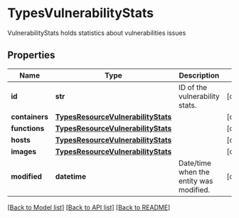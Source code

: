 # TypesVulnerabilityStats

VulnerabilityStats holds statistics about vulnerabilities issues

## Properties
Name | Type | Description | Notes
------------ | ------------- | ------------- | -------------
**id** | **str** | ID of the vulnerability stats.  | [optional] 
**containers** | [**TypesResourceVulnerabilityStats**](TypesResourceVulnerabilityStats.md) |  | [optional] 
**functions** | [**TypesResourceVulnerabilityStats**](TypesResourceVulnerabilityStats.md) |  | [optional] 
**hosts** | [**TypesResourceVulnerabilityStats**](TypesResourceVulnerabilityStats.md) |  | [optional] 
**images** | [**TypesResourceVulnerabilityStats**](TypesResourceVulnerabilityStats.md) |  | [optional] 
**modified** | **datetime** | Date/time when the entity was modified.  | [optional] 

[[Back to Model list]](../README.md#documentation-for-models) [[Back to API list]](../README.md#documentation-for-api-endpoints) [[Back to README]](../README.md)


